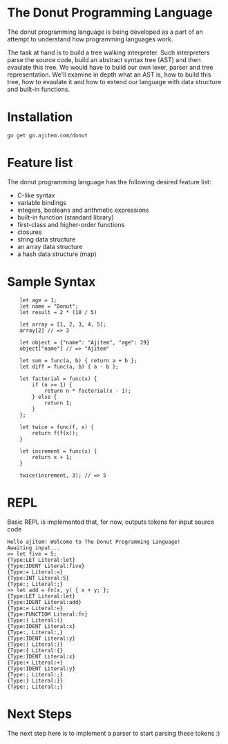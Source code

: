 # The Donut Programming Language

The donut programming language is being developed as a part of an attempt to understand how programming languages work.

The task at hand is to build a tree walking interpreter. Such interpreters parse the source code, build an abstract syntax tree (AST) and then evaulate this tree. We would have to build our own lexer, parser and tree representation. We'll examine in depth what an AST is, how to build this tree, how to evaulate it and how to extend our language with data structure and built-in functions.

# Installation

```
go get go.ajitem.com/donut
```

# Feature list 

The donut programming language has the following desired feature list:
* C-like syntax
* variable bindings
* integers, booleans and arithmetic expressions
* built-in function (standard library)
* first-class and higher-order functions
* closures
* string data structure
* an array data structure
* a hash data structure (map)

# Sample Syntax

```
    let age = 1;
    let name = "Donut";
    let result = 2 * (10 / 5)
    
    let array = [1, 2, 3, 4, 5];
    array[2] // => 3
    
    let object = {"name": "Ajitem", "age": 29}
    object["name"] // => "Ajitem"
    
    let sum = func(a, b) { return a + b };
    let diff = func(a, b) { a - b };
    
    let factorial = func(x) {
        if (n >= 1) {
            return n * factorial(x - 1);
        } else {
            return 1;
        }
    };
    
    let twice = func(f, x) {
        return f(f(x));
    }
    
    let increment = func(x) {
        return x + 1;
    }
    
    twice(increment, 3); // => 5
```

# REPL

Basic REPL is implemented that, for now, outputs tokens for input source code

```
Hello ajitem! Welcome to The Donut Programming Language!
Awaiting input...
>> let five = 5;
{Type:LET Literal:let}
{Type:IDENT Literal:five}
{Type:= Literal:=}
{Type:INT Literal:5}
{Type:; Literal:;}
>> let add = fn(x, y) { x + y; };
{Type:LET Literal:let}
{Type:IDENT Literal:add}
{Type:= Literal:=}
{Type:FUNCTIOM Literal:fn}
{Type:( Literal:(}
{Type:IDENT Literal:x}
{Type:, Literal:,}
{Type:IDENT Literal:y}
{Type:) Literal:)}
{Type:{ Literal:{}
{Type:IDENT Literal:x}
{Type:+ Literal:+}
{Type:IDENT Literal:y}
{Type:; Literal:;}
{Type:} Literal:}}
{Type:; Literal:;}
```

# Next Steps

The next step here is to implement a parser to start parsing these tokens :)